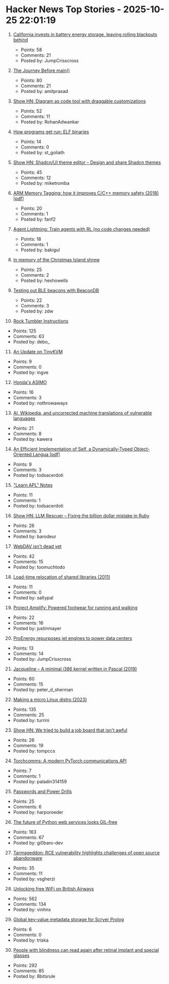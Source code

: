 # Hacker News Top Stories - 2025-10-25 22:01:19

1. [California invests in battery energy storage, leaving rolling blackouts behind](https://www.latimes.com/environment/story/2025-10-17/california-made-it-through-another-summer-without-a-flex-alert)
   - Points: 58
   - Comments: 21
   - Posted by: JumpCrisscross

2. [The Journey Before main()](https://amit.prasad.me/blog/before-main)
   - Points: 80
   - Comments: 21
   - Posted by: amitprasad

3. [Show HN: Diagram as code tool with draggable customizations](https://github.com/RohanAdwankar/oxdraw)
   - Points: 52
   - Comments: 11
   - Posted by: RohanAdwankar

4. [How programs get run: ELF binaries](https://lwn.net/Articles/631631/)
   - Points: 14
   - Comments: 0
   - Posted by: st_goliath

5. [Show HN: Shadcn/UI theme editor – Design and share Shadcn themes](https://shadcnthemer.com)
   - Points: 45
   - Comments: 12
   - Posted by: miketromba

6. [ARM Memory Tagging: how it improves C/C++ memory safety (2018) [pdf]](https://llvm.org/devmtg/2018-10/slides/Serebryany-Stepanov-Tsyrklevich-Memory-Tagging-Slides-LLVM-2018.pdf)
   - Points: 20
   - Comments: 1
   - Posted by: fanf2

7. [Agent Lightning: Train agents with RL (no code changes needed)](https://github.com/microsoft/agent-lightning)
   - Points: 18
   - Comments: 1
   - Posted by: bakigul

8. [In memory of the Christmas Island shrew](https://news.mongabay.com/2025/10/in-memory-of-the-christmas-island-shrew/)
   - Points: 25
   - Comments: 2
   - Posted by: hexhowells

9. [Testing out BLE beacons with BeaconDB](https://blog.matthewbrunelle.com/testing-out-ble-beacons-with-beacondb/)
   - Points: 22
   - Comments: 3
   - Posted by: zdw

10. [Rock Tumbler Instructions](https://rocktumbler.com/tips/rock-tumbler-instructions/)
   - Points: 125
   - Comments: 63
   - Posted by: debo_

11. [An Update on TinyKVM](https://fwsgonzo.medium.com/an-update-on-tinykvm-7a38518e57e9)
   - Points: 9
   - Comments: 0
   - Posted by: ingve

12. [Honda's ASIMO](https://www.robotsgottalents.com/post/asimo)
   - Points: 16
   - Comments: 3
   - Posted by: nothrowaways

13. [AI, Wikipedia, and uncorrected machine translations of vulnerable languages](https://www.technologyreview.com/2025/09/25/1124005/ai-wikipedia-vulnerable-languages-doom-spiral/)
   - Points: 21
   - Comments: 8
   - Posted by: kawera

14. [An Efficient Implementation of Self, a Dynamically-Typed Object-Oriented Langua [pdf]](https://courses.cs.washington.edu/courses/cse501/15sp/papers/chambers.pdf)
   - Points: 9
   - Comments: 3
   - Posted by: todsacerdoti

15. ["Learn APL" Notes](https://luksamuk.codes/pages/learn-apl.html)
   - Points: 11
   - Comments: 1
   - Posted by: todsacerdoti

16. [Show HN: LLM Rescuer – Fixing the billion dollar mistake in Ruby](https://github.com/barodeur/llm_rescuer)
   - Points: 26
   - Comments: 3
   - Posted by: barodeur

17. [WebDAV isn't dead yet](https://blog.feld.me/posts/2025/09/webdav-isnt-dead-yet/)
   - Points: 42
   - Comments: 15
   - Posted by: toomuchtodo

18. [Load-time relocation of shared libraries (2011)](https://eli.thegreenplace.net/2011/08/25/load-time-relocation-of-shared-libraries/)
   - Points: 11
   - Comments: 0
   - Posted by: saltypal

19. [Project Amplify: Powered footwear for running and walking](https://about.nike.com/en/newsroom/releases/nike-project-amplify-official-images)
   - Points: 22
   - Comments: 16
   - Posted by: justinmayer

20. [ProEnergy repurposes jet engines to power data centers](https://www.datacenterdynamics.com/en/news/proenergy-offers-repurposed-jet-engines-to-data-cent/)
   - Points: 13
   - Comments: 14
   - Posted by: JumpCrisscross

21. [Jacqueline – A minimal i386 kernel written in Pascal (2019)](https://github.com/danirod/jacqueline)
   - Points: 60
   - Comments: 15
   - Posted by: peter_d_sherman

22. [Making a micro Linux distro (2023)](https://popovicu.com/posts/making-a-micro-linux-distro/)
   - Points: 135
   - Comments: 25
   - Posted by: turrini

23. [Show HN: We tried to build a job board that isn't awful](https://teeming.ai)
   - Points: 26
   - Comments: 19
   - Posted by: tompccs

24. [Torchcomms: A modern PyTorch communications API](https://pytorch.org/blog/torchcomms/)
   - Points: 7
   - Comments: 1
   - Posted by: paladin314159

25. [Passwords and Power Drills](https://google.github.io/building-secure-and-reliable-systems/raw/ch01.html#on_passwords_and_power_drills)
   - Points: 25
   - Comments: 6
   - Posted by: harporoeder

26. [The future of Python web services looks GIL-free](https://blog.baro.dev/p/the-future-of-python-web-services-looks-gil-free)
   - Points: 163
   - Comments: 67
   - Posted by: gi0baro-dev

27. [Tarmageddon: RCE vulnerability highlights challenges of open source abandonware](https://edera.dev/stories/tarmageddon)
   - Points: 35
   - Comments: 11
   - Posted by: vsgherzi

28. [Unlocking free WiFi on British Airways](https://www.saxrag.com/tech/reversing/2025/06/01/BAWiFi.html)
   - Points: 562
   - Comments: 134
   - Posted by: vinhnx

29. [Global key-value metadata storage for Scryer Prolog](https://github.com/jjtolton/environment.pl)
   - Points: 6
   - Comments: 0
   - Posted by: triska

30. [People with blindness can read again after retinal implant and special glasses](https://www.nbcnews.com/health/health-news/tiny-eye-implant-special-glasses-legally-blind-patients-can-read-rcna238488)
   - Points: 292
   - Comments: 85
   - Posted by: 8bitsrule

